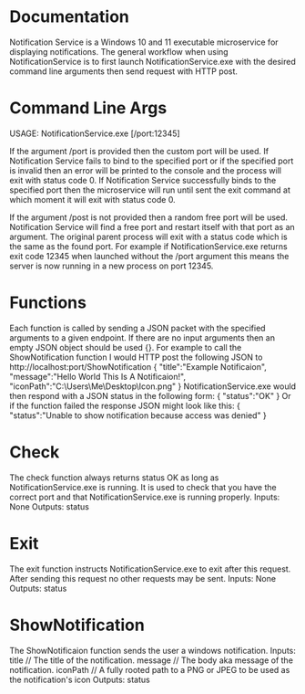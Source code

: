 ﻿# Documentation
Notification Service is a Windows 10 and 11 executable microservice for displaying notifications.
The general workflow when using NotificationService is to first launch NotificationService.exe with the desired command line arguments
then send request with HTTP post.

# Command Line Args
USAGE: NotificationService.exe [/port:12345]

If the argument /port is provided then the custom port will be used.
If Notification Service fails to bind to the specified port or if the specified port is invalid then an error will be printed to the console and the process will exit with status code 0.
If Notification Service successfully binds to the specified port then the microservice will run until sent the exit command at which moment it will exit with status code 0.

If the argument /post is not provided then a random free port will be used.
Notification Service will find a free port and restart itself with that port as an argument.
The original parent process will exit with a status code which is the same as the found port.
For example if NotificationService.exe returns exit code 12345 when launched without the /port argument this means the server is now running in a new process on port 12345.

# Functions
Each function is called by sending a JSON packet with the specified arguments to a given endpoint.
If there are no input arguments then an empty JSON object should be used {}.
For example to call the ShowNotification function I would HTTP post the following JSON to http://localhost:port/ShowNotification
{
	"title":"Example Notificaion",
	"message":"Hello World This Is A Notificaion!",
	"iconPath":"C:\Users\Me\Desktop\Icon.png"
}
NotificationService.exe would then respond with a JSON status in the following form:
{
	"status":"OK"
}
Or if the function failed the response JSON might look like this:
{
	"status":"Unable to show notification because access was denied"
}

# Check
The check function always returns status OK as long as NotificationService.exe is running.
It is used to check that you have the correct port and that NotificationService.exe is running properly.
Inputs: None
Outputs: status

# Exit
The exit function instructs NotificationService.exe to exit after this request.
After sending this request no other requests may be sent.
Inputs: None
Outputs: status

# ShowNotification
The ShowNotificaion function sends the user a windows notification.
Inputs:
	title // The title of the notification.
	message // The body aka message of the notification.
	iconPath // A fully rooted path to a PNG or JPEG to be used as the notification's icon
Outputs: status